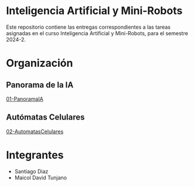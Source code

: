 # Inteligencia Artificial y Mini-Robots
Este repositorio contiene las entregas correspondientes a las tareas asignadas en el curso Inteligencia Artificial y Mini-Robots, para el semestre 2024-2.

# Organización
## Panorama de la IA
[01-PanoramaIA](https://github.com/Santi-DG/IAMiniRobots-20242/tree/main/01-PanoramaIA)
## Autómatas Celulares
[02-AutomatasCelulares]()

# Integrantes
- Santiago Diaz
- Maicol David Tunjano
